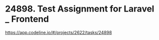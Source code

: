 # 24898. Test Assignment for Laravel _ Frontend 

https://app.codeline.io/#/projects/2622/tasks/24898
